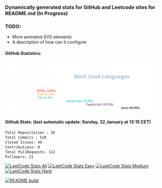 ### Dynamically generated stats for GitHub and Leetcode sites for README.md (In Progress)

### TODO:
- More animated SVG elements
- A description of how can it configure

#### GitHub Statistics:

![chart-bar](/assets/circle-tails.svg)

#### Github Stats: (last automatic update: Sunday, 22 January at 13:15 CET)
	Total Repositories : 16
	Total Commits : 528
	Closed Issues: 49
	Contributions: 0
	Total PullRequests: 112
	Followers: 21

[![LeetCode Stats All](https://img.shields.io/badge/LEETCODE%20SOLVED%20PROBLEMS%20%3A-137-orange)](https://leetcode.com/meugenom/)
[![LeetCode Stats Easy](https://img.shields.io/badge/EASY%20%3A-67-brightgreen)](https://leetcode.com/meugenom/)
[![LeetCode Stats Medium](https://img.shields.io/badge/MEDIUM%20%3A-65-yellow)](https://leetcode.com/meugenom/)
[![LeetCode Stats Hard](https://img.shields.io/badge/HARD%20%3A-5-red)](https://leetcode.com/meugenom/)

[![README build](https://github.com/meugenom/github-leetcode-stats/actions/workflows/main.yml/badge.svg)](https://github.com/meugenom/github-leetcode-stats/actions/workflows/main.yml)

